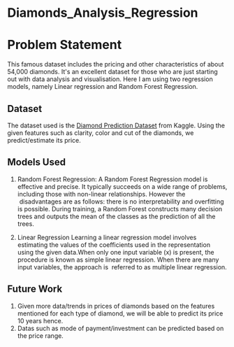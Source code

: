 # Diamonds_Analysis_Regression
# Problem Statement 
This famous dataset includes the pricing and other characteristics of about 54,000 diamonds. It's an excellent dataset for those who are just starting out with data analysis and visualisation. Here I am using two regression models, namely Linear regression and Random Forest Regression.
## Dataset
The dataset used is the [Diamond Prediction Dataset](https://www.kaggle.com/shivam2503/diamonds) from Kaggle. Using the given features such as clarity, color and cut of the diamonds, we predict/estimate its price.

## Models Used
1. Random Forest Regression:
A Random Forest Regression model is effective and precise. It typically succeeds on a wide range of problems, including those with non-linear relationships. However the  disadvantages are as follows: there is no interpretability and overfitting is possible. During training, a Random Forest constructs many decision trees and outputs the mean of the classes as the prediction of all the trees.

2. Linear Regression
Learning a linear regression model involves estimating the values of the coefficients used in the representation using the given data.When only one input variable (x) is present, the procedure is known as simple linear regression. When there are many input variables, the approach is  referred to as multiple linear regression.

## Future Work
1. Given more data/trends in prices of diamonds based on the features mentioned for each type of diamond, we will be able to predict its price 10 years hence.
2. Datas such as mode of payment/investment can be predicted based on the price range.
